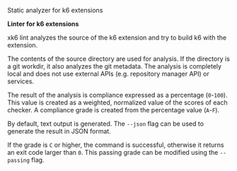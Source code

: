 Static analyzer for k6 extensions

**Linter for k6 extensions**

xk6 lint analyzes the source of the k6 extension and try to build k6 with the extension.

The contents of the source directory are used for analysis. If the directory is a git workdir, it also analyzes the git metadata. The analysis is completely local and does not use external APIs (e.g. repository manager API) or services.

The result of the analysis is compliance expressed as a percentage (`0`-`100`). This value is created as a weighted, normalized value of the scores of each checker. A compliance grade is created from the percentage value (`A`-`F`).

By default, text output is generated. The `--json` flag can be used to generate the result in JSON format.

If the grade is `C` or higher, the command is successful, otherwise it returns an exit code larger than `0`.
This passing grade can be modified using the `--passing` flag.
